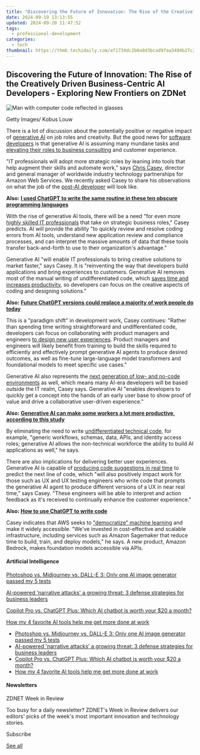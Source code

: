 ```yaml
---
title: "Discovering the Future of Innovation: The Rise of the Creatively Driven Business-Centric AI Developers - Exploring New Frontiers on ZDNet"
date: 2024-09-19 13:13:55
updated: 2024-09-20 11:47:52
tags:
  - professional-development
categories:
  - tech
thumbnail: https://thmb.techidaily.com/af1734dc2b0a9d3bcad9faa3494b27c219c63253c502adbe4dde73c3482b6b83.jpg
---
```


## Discovering the Future of Innovation: The Rise of the Creatively Driven Business-Centric AI Developers - Exploring New Frontiers on ZDNet

![Man with computer code reflected in glasses](https://www.zdnet.com/a/img/resize/7cc60ae4c4a94ff48de4c9507038810bfc530fd5/2023/05/08/db8449dd-e1f1-425f-babd-e3d086dca862/gettyimages-1442975224.jpg?auto=webp&width=1280)

Getty Images/ Kobus Louw

There is a lot of discussion about the potentially positive or negative impact of [generative AI](https://www.zdnet.com/article/what-is-generative-ai-and-why-is-it-so-popular-heres-everything-you-need-to-know/) on job roles and creativity. But the good news for [software developers](https://www.zdnet.com/article/what-is-a-software-developer-everything-you-need-to-know-about-the-programmer-role-and-how-it-is-changing/) is that generative AI is assuming many mundane tasks and [elevating their roles to business consulting](https://www.zdnet.com/article/ai-will-change-the-role-of-developers-forever-heres-why-thats-good-news/) and customer experience. 

"IT professionals will adopt more strategic roles by leaning into tools that help augment their skills and automate work," says [Chris Casey](https://www.linkedin.com/in/chris-casey-39359628/), director and general manager of worldwide industry technology partnerships for Amazon Web Services. We recently asked Casey to share his observations on what the job of the [post-AI developer](https://www.google.com/search?client=safari&rls=en&q=zdnet+post-AI+developer&ie=UTF-8&oe=UTF-8) will look like. 

**Also:** [**I used ChatGPT to write the same routine in these ten obscure programming languages**](https://www.zdnet.com/article/i-used-chatgpt-to-write-the-same-routine-in-these-ten-obscure-and-vintage-programming-languages/)

With the rise of generative AI tools, there will be a need "for even more [highly skilled IT professionals](https://www.zdnet.com/article/highly-skilled-workers-are-becoming-a-rarity-and-returning-to-the-office-is-unpopular-with-employees-tech-companies-have-tough-decisions-to-make/) that take on strategic business roles," Casey predicts. AI will provide the ability "to quickly review and resolve coding errors from AI tools, understand new application review and compliance processes, and can interpret the massive amounts of data that these tools transfer back-and-forth to use to their organization's advantage."

Generative AI "will enable IT professionals to bring creative solutions to market faster," says Casey. It is "reinventing the way that developers build applications and bring experiences to customers. Generative AI removes most of the manual writing of undifferentiated code, which [saves time and increases productivity](https://www.google.com/search?client=safari&rls=en&q=zdnet+saves+time+and+increases+productivity&ie=UTF-8&oe=UTF-8), so developers can focus on the creative aspects of coding and designing solutions."

**Also:** [**Future ChatGPT versions could replace a majority of work people do today**](https://www.zdnet.com/article/chatgpt-of-the-future-could-replace-a-majority-of-work-people-do-today-says-ben-goertzel/)

This is a "paradigm shift" in development work, Casey continues: "Rather than spending time writing straightforward and undifferentiated code, developers can focus on collaborating with product managers and engineers [to design new user experiences](https://www.zdnet.com/article/user-experience-not-quite-about-the-user-and-not-really-an-experience/). Product managers and engineers will likely benefit from training to build the skills required to efficiently and effectively prompt generative AI agents to produce desired outcomes, as well as fine-tune large-language model transformers and foundational models to meet specific use cases." 

Generative AI also represents the [next generation of low- and no-code environments](https://www.zdnet.com/article/low-and-no-code-paradox-freeing-up-tech-pros-time-but-creating-new-entanglements/) as well, which means many AI-era developers will be based outside the IT realm, Casey says. Generative AI "enables developers to quickly get a concept into the hands of an early user base to show proof of value and drive a collaborative user-driven experience."

**Also:** [**Generative AI can make some workers a lot more productive, according to this study**](https://www.zdnet.com/article/generative-ai-can-make-some-workers-a-lot-more-productive-according-to-this-study/)

By eliminating the need to write [undifferentiated technical code,](https://www.zdnet.com/article/okay-so-chatgpt-just-debugged-my-code-for-real/) for example, "generic workflows, schemas, data, APIs, and identity access roles; generative AI allows the non-technical workforce the ability to build AI applications as well," he says. 

There are also implications for delivering better user experiences. Generative AI is capable of [producing code suggestions in real time](https://www.zdnet.com/article/this-startup-tried-to-use-ai-to-help-developers-write-code-but-it-says-the-tech-is-just-not-ready-yet/) to predict the next line of code, which "will also positively impact work for those such as UX and UX testing engineers who write code that prompts the generative AI agent to produce different versions of a UX in near real time," says Casey. "These engineers will be able to interpret and action feedback as it's received to continually enhance the customer experience."

**Also: [How to use ChatGPT to write code](https://www.zdnet.com/article/how-to-use-chatgpt-to-write-code/)**

Casey indicates that AWS seeks to ["democratize" machine learning](https://www.zdnet.com/article/google-announces-tools-to-democratize-machine-learning/) and make it widely accessible. "We've invested in cost-effective and scalable infrastructure, including services such as Amazon Sagemaker that reduce time to build, train, and deploy models," he says. A new product, Amazon Bedrock, makes foundation models accessible via APIs. 

#### Artificial Intelligence

[Photoshop vs. Midjourney vs. DALL-E 3: Only one AI image generator passed my 5 tests](https://www.zdnet.com/article/is-photoshops-new-text-to-image-as-good-as-midjourney-and-dall-e-we-test-it-and-see/ "Photoshop vs. Midjourney vs. DALL-E 3: Only one AI image generator passed my 5 tests")

[AI-powered 'narrative attacks' a growing threat: 3 defense strategies for business leaders](https://www.zdnet.com/article/ai-powered-narrative-attacks-a-growing-threat-3-defense-strategies-for-business-leaders/ "AI-powered 'narrative attacks' a growing threat: 3 defense strategies for business leaders")

[Copilot Pro vs. ChatGPT Plus: Which AI chatbot is worth your $20 a month?](https://www.zdnet.com/article/copilot-pro-vs-chatgpt-plus-which-is-ai-chatbot-is-worth-your-20-a-month/ "Copilot Pro vs. ChatGPT Plus: Which AI chatbot is worth your $20 a month?")

[How my 4 favorite AI tools help me get more done at work](https://www.zdnet.com/article/how-my-4-favorite-ai-tools-help-me-get-more-done-at-work/ "How my 4 favorite AI tools help me get more done at work")

* [Photoshop vs. Midjourney vs. DALL-E 3: Only one AI image generator passed my 5 tests](https://www.zdnet.com/article/is-photoshops-new-text-to-image-as-good-as-midjourney-and-dall-e-we-test-it-and-see/ "Photoshop vs. Midjourney vs. DALL-E 3: Only one AI image generator passed my 5 tests")
* [AI-powered 'narrative attacks' a growing threat: 3 defense strategies for business leaders](https://www.zdnet.com/article/ai-powered-narrative-attacks-a-growing-threat-3-defense-strategies-for-business-leaders/ "AI-powered 'narrative attacks' a growing threat: 3 defense strategies for business leaders")
* [Copilot Pro vs. ChatGPT Plus: Which AI chatbot is worth your $20 a month?](https://www.zdnet.com/article/copilot-pro-vs-chatgpt-plus-which-is-ai-chatbot-is-worth-your-20-a-month/ "Copilot Pro vs. ChatGPT Plus: Which AI chatbot is worth your $20 a month?")
* [How my 4 favorite AI tools help me get more done at work](https://www.zdnet.com/article/how-my-4-favorite-ai-tools-help-me-get-more-done-at-work/ "How my 4 favorite AI tools help me get more done at work")

#### Newsletters

ZDNET Week in Review

Too busy for a daily newsletter? ZDNET's Week in Review delivers our editors' picks of the week's most important innovation and technology stories.

 Subscribe

[See all](https://www.zdnet.com/newsletters/)

<ins class="adsbygoogle"
     style="display:block"
     data-ad-format="autorelaxed"
     data-ad-client="ca-pub-7571918770474297"
     data-ad-slot="1223367746"></ins>



<ins class="adsbygoogle"
     style="display:block"
     data-ad-client="ca-pub-7571918770474297"
     data-ad-slot="8358498916"
     data-ad-format="auto"
     data-full-width-responsive="true"></ins>
